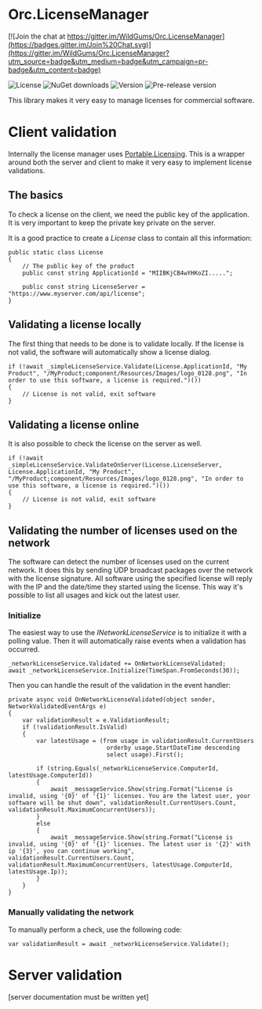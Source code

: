 # Orc.LicenseManager

[![Join the chat at https://gitter.im/WildGums/Orc.LicenseManager](https://badges.gitter.im/Join%20Chat.svg)](https://gitter.im/WildGums/Orc.LicenseManager?utm_source=badge&utm_medium=badge&utm_campaign=pr-badge&utm_content=badge)

![License](https://img.shields.io/github/license/wildgums/orc.licensemanager.svg)
![NuGet downloads](https://img.shields.io/nuget/dt/orc.licensemanager.client.svg)
![Version](https://img.shields.io/nuget/v/orc.licensemanager.client.svg)
![Pre-release version](https://img.shields.io/nuget/vpre/orc.licensemanager.client.svg)

This library makes it very easy to manage licenses for commercial software.

# Client validation

Internally the license manager uses <a href="https://github.com/dnauck/Portable.Licensing" target="_blank">Portable.Licensing</a>. This is a wrapper around both the server and client to make it very easy to implement license validations.

## The basics

To check a license on the client, we need the public key of the application. It is very important to keep the private key private on the server.

It is a good practice to create a *License* class to contain all this information:

    public static class License
    {
		// The public key of the product
        public const string ApplicationId = "MIIBKjCB4wYHKoZI.....";

        public const string LicenseServer = "https://www.myserver.com/api/license";
    }

## Validating a license locally

The first thing that needs to be done is to validate locally. If the license is not valid, the software will automatically show a license dialog.

	if (!await _simpleLicenseService.Validate(License.ApplicationId, "My Product", "/MyProduct;component/Resources/Images/logo_0128.png", "In order to use this software, a license is required.")())
	{
		// License is not valid, exit software
	}

## Validating a license online

It is also possible to check the license on the server as well.

	if (!await _simpleLicenseService.ValidateOnServer(License.LicenseServer, License.ApplicationId, "My Product", "/MyProduct;component/Resources/Images/logo_0128.png", "In order to use this software, a license is required.")())
	{
		// License is not valid, exit software
	}

## Validating the number of licenses used on the network

The software can detect the number of licenses used on the current network. It does this by sending UDP broadcast packages over the network with the license signature. All software using the specified license will reply with the IP and the date/time they started using the license. This way it's possible to list all usages and kick out the latest user.

### Initialize

The easiest way to use the *INetworkLicenseService* is to initialize it with a polling value. Then it will automatically raise events when a validation has occurred.

	_networkLicenseService.Validated += OnNetworkLicenseValidated;
	await _networkLicenseService.Initialize(TimeSpan.FromSeconds(30));

Then you can handle the result of the validation in the event handler:

	private async void OnNetworkLicenseValidated(object sender, NetworkValidatedEventArgs e)
	{
	    var validationResult = e.ValidationResult;
	    if (!validationResult.IsValid)
	    {
	        var latestUsage = (from usage in validationResult.CurrentUsers
	                            orderby usage.StartDateTime descending
	                            select usage).First();
	
	        if (string.Equals(_networkLicenseService.ComputerId, latestUsage.ComputerId))
	        {
	            await _messageService.Show(string.Format("License is invalid, using '{0}' of '{1}' licenses. You are the latest user, your software will be shut down", validationResult.CurrentUsers.Count, validationResult.MaximumConcurrentUsers));                    
	        }
	        else
	        {
	            await _messageService.Show(string.Format("License is invalid, using '{0}' of '{1}' licenses. The latest user is '{2}' with ip '{3}', you can continue working", validationResult.CurrentUsers.Count, validationResult.MaximumConcurrentUsers, latestUsage.ComputerId, latestUsage.Ip));
	        }
	    }
	}
 
### Manually validating the network

To manually perform a check, use the following code:

	var validationResult = await _networkLicenseService.Validate();

# Server validation

[server documentation must be written yet]
